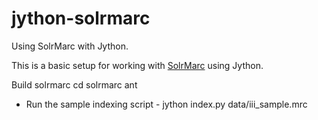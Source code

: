 jython-solrmarc
===============

Using SolrMarc with Jython. 

This is a basic setup for working with [SolrMarc](http://code.google.com/p/solrmarc/) using Jython.   

Build solrmarc
cd solrmarc
ant

* Run the sample indexing script - jython index.py data/iii_sample.mrc